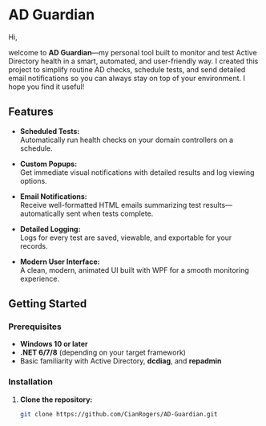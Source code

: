 # AD Guardian

Hi,

welcome to **AD Guardian**—my personal tool built to monitor and test Active Directory health in a smart, automated, and user-friendly way. I created this project to simplify routine AD checks, schedule tests, and send detailed email notifications so you can always stay on top of your environment. I hope you find it useful!

## Features

- **Scheduled Tests:**  
  Automatically run health checks on your domain controllers on a schedule.

- **Custom Popups:**  
  Get immediate visual notifications with detailed results and log viewing options.

- **Email Notifications:**  
  Receive well-formatted HTML emails summarizing test results—automatically sent when tests complete.

- **Detailed Logging:**  
  Logs for every test are saved, viewable, and exportable for your records.

- **Modern User Interface:**  
  A clean, modern, animated UI built with WPF for a smooth monitoring experience.

## Getting Started

### Prerequisites

- **Windows 10 or later**
- **.NET 6/7/8** (depending on your target framework)
- Basic familiarity with Active Directory, **dcdiag**, and **repadmin**

### Installation

1. **Clone the repository:**

   ```bash
   git clone https://github.com/CianRogers/AD-Guardian.git

